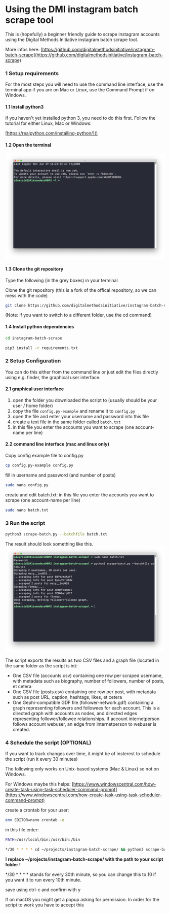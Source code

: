 # Using the DMI instagram batch scrape tool

This is (hopefully) a beginner friendly guide to scrape instagram accounts using the Digital Methods Initiative instagram batch scrape tool.

More infos here: [https://github.com/digitalmethodsinitiative/instagram-batch-scrape](https://github.com/digitalmethodsinitiative/instagram-batch-scrape)

### 1 Setup requirements

For the most steps you will need to use the command line interface, use the terminal app if you are on Mac or Linux, use the Command Prompt if on Windows.

#### 1.1 Install python3
If you haven't yet installed python 3, you need to do this first. 
Follow the tutorial for either Linux, Mac or Windows:

[https://realpython.com/installing-python/]()

#### 1.2 Open the terminal

![](terminal.png)


#### 1.3 Clone the git repository
Type the following (in the grey boxes) in your terminal

Clone the git repository (this is a fork of the offical repository, so we can mess with the code)

```bash
git clone https://github.com/digitalmethodsinitiative/instagram-batch-scrape.git
```

(Note: if you want to switch to a different folder, use the cd command)


#### 1.4 Install python dependencies
```bash
cd instagram-batch-scrape
```

```bash
pip3 install -r requirements.txt
```

### 2 Setup Configuration
You can do this either from the command line or just edit the files directly using e.g. finder, the graphical user interface.

#### 2.1 graphical user interface

1. open the folder you downloaded the script to (usually should be your user / home folder)
2. copy the file `config.py-example` and rename it to `config.py`
3. open the file and enter your username and password into this file
4. create a text file in the same folder called `batch.txt`
5. in this file you enter the accounts you want to scrape (one account-name per line)


#### 2.2 command line interface (mac and linux only)

Copy config example file to config.py

```bash
cp config.py-example config.py
```


fill in username and password (and number of posts)

```bash
sudo nano config.py
```

create and edit batch.txt: in this file you enter the accounts you want to scrape (one account-name per line)

```bash
sudo nano batch.txt
```


### 3 Run the script

```bash
python3 scrape-batch.py --batchfile batch.txt
```

The result should look something like this. 
![](terminal_run.png)


The script exports the results as two CSV files and a graph file (located in the same folder as the script is in):

* One CSV file (accounts.csv) containing one row per scraped username, with metadata such as biography, number of followers, number of posts, et cetera
* One CSV file (posts.csv) containing one row per post, with metadata such as post URL, caption, hashtags, likes, et cetera
* One Gephi-compatible GDF file (follower-network.gdf) containing a graph representing followers and followees for each account. This is a directed graph with accounts as nodes, and directed edges representing follower/followee relationships. If account internetperson follows account webuser, an edge from internetperson to webuser is created.



### 4 Schedule the script (OPTIONAL)

If you want to track changes over time, it might be of insterest to schedule the script (run it every 30 minutes)

The following only works on Unix-based systems (Mac & Linux) so not on Windows. 

For Windows maybe this helps: [https://www.windowscentral.com/how-create-task-using-task-scheduler-command-prompt](https://www.windowscentral.com/how-create-task-using-task-scheduler-command-prompt)


create a crontab for your user:
```bash
env EDITOR=nano crontab -e
```

in this file enter:

```bash
PATH=/usr/local/bin:/usr/bin:/bin 
```

```bash
*/30 * * * * cd ~/projects/instagram-batch-scrape/ && python3 scrape-batch.py --batchfile batch.txt -t TRUE   >> ~/projects/instagram-batch-scrape/script_output.log
```
**! replace ~/projects/instagram-batch-scrape/ with the path to your script folder !**

*/30 * * * * stands for every 30th minute, 
so you can change this to 10 if you want it to run every 10th minute. 

save using ctrl-c and confirm with y 

If on macOS you might get a popup asking for permission. In order for the script to work you have to accept this
